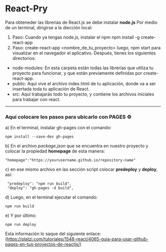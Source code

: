 # React-Pry
Para obteneder las librerias de React.js se debe instalar **node.js**
Por medio de un terminal, dirigirse a la diección local:
1. Paso: Cuando ya tengas node.js, instalar el npm
npm install -g create-react-app
2. Paso: create-react-app <nombre_de_tu_proyecto>
luego, npm start para visualizar en el navegador el aplicativo.
Después, tienes los siguientes directorios:
* node-modules: En esta carpeta están todas las librerías que utiliza tu proyecto para funcionar, y que están previamente definidas por create-react-app. 
* public: Aquí vive el archivo index.html de tu aplicación, donde va a ser insertada toda tu aplicación de React.
* src: Aquí trabajarás todo tu proyecto, y contiene los archivos iniciales para trabajar con react.
------------------------------------------------------------------------------------------------------------------------------------------
### Aquí colocare los pasos para ubicarlo con PAGES ⚙️
a) En el terminal, instalar gh-pages con el comando:
```
npm install --save-dev gh-pages
```
b) En el archivo *package.json* que se encuentra en nuestro proyecto y colocar la propiedad **homepage** de esta manera:
```
"homepage":"https://yourusername.github.io/repository-name"
```
c) en ese mismo archivo en las sección script colocar **predeploy** y **deploy**, así:
```
 "predeploy": "npm run build",
 "deploy": "gh-pages -d build",
```
d) Luego, en el terminal ejecutar el comando:
```
npm run build
```
e) Y por último:
```
npm run deploy
```
Esta información lo saque del siguiente enlace: (https://platzi.com/tutoriales/1548-react/4065-guia-para-usar-github-pages-en-tus-proyectos-de-reactjs/)
